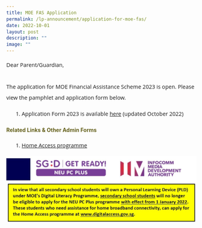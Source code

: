 ```yaml
---
title: MOE FAS Application
permalink: /lp-announcement/application-for-moe-fas/
date: 2022-10-01
layout: post
description: ""
image: ""
---
```



<p style="font-size:14.5px; line-height:2;font-family:Open Sans;">Dear Parent/Guardian,<br><br>
The application for MOE Financial Assistance Scheme 2023 is open.  
Please view the pamphlet and application form below.
<ol style="margin-top:5px;">
<li style="font-size:14.5px; line-height:2;margin-left:17px;font-family:Open Sans;">Application Form 2023 is available <a href="https://drive.google.com/file/d/1PRlPWjHMwP0L6l0HSmlzsTuaBwhgsIz5/view?usp=sharing" target="_blank" rel="noopener noreferrer">here</a> (updated October 2022)</li></ol>
</p>

<h4 style="color:#635f1a;font-weight:bold;">Related Links & Other Admin Forms</h4>
<ol style="margin-top:5px;">
<li style="font-size:14.5px; line-height:2;margin-left:17px;font-family:Open Sans;"><a href="https://www.digitalaccess.gov.sg/" target="_blank" rel="noopener noreferrer">Home Access programme</a></li>
</ol>
<img src="/images/HomeAccessIMDA-1024x357.jpg">